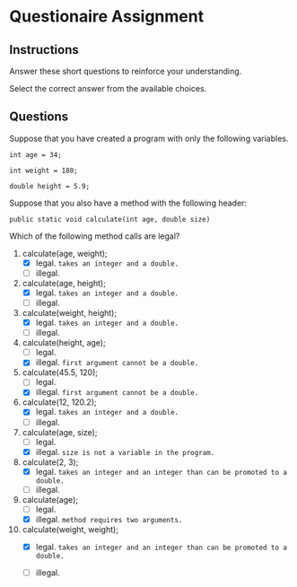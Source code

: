 # Questionaire Assignment

## Instructions

Answer these short questions to reinforce your understanding.

Select the correct answer from the available choices.

## Questions

Suppose that you have created a program with only the following variables.

```
int age = 34;

int weight = 180;

double height = 5.9;
```

Suppose that you also have a method with the following header:

```
public static void calculate(int age, double size)
```

Which of the following method calls are legal?

1. calculate(age, weight);
    - [x] legal.   `takes an integer and a double.`
    - [ ] illegal.

2. calculate(age, height);
    - [x] legal.   `takes an integer and a double.`
    - [ ] illegal.

3. calculate(weight, height);
    - [x] legal.   `takes an integer and a double.`
    - [ ] illegal.

4. calculate(height, age);
    - [ ] legal.
    - [x] illegal. `first argument cannot be a double.`

5. calculate(45.5, 120);
    - [ ] legal.
    - [x] illegal. `first argument cannot be a double.`

6. calculate(12, 120.2);
    - [x] legal.   `takes an integer and a double.`
    - [ ] illegal.

7. calculate(age, size);
    - [ ] legal.
    - [x] illegal. `size is not a variable in the program.`

8. calculate(2, 3);
    - [x] legal.   `takes an integer and an integer than can be promoted to a double.`
    - [ ] illegal.

9. calculate(age);
    - [ ] legal.
    - [x] illegal. `method requires two arguments.`

10. calculate(weight, weight);
    - [x] legal.   `takes an integer and an integer than can be promoted to a double.`
    - [ ] illegal.


